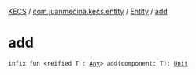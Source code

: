 [KECS](../../index.md) / [com.juanmedina.kecs.entity](../index.md) / [Entity](index.md) / [add](./add.md)

# add

`infix fun <reified T : `[`Any`](https://kotlinlang.org/api/latest/jvm/stdlib/kotlin/-any/index.html)`> add(component: T): `[`Unit`](https://kotlinlang.org/api/latest/jvm/stdlib/kotlin/-unit/index.html)